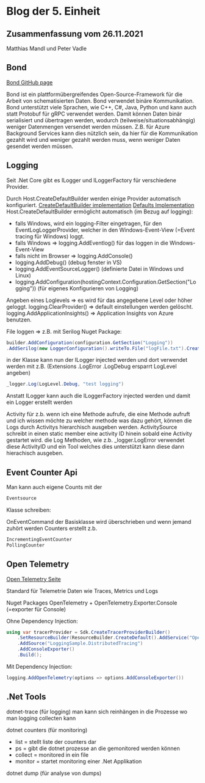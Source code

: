 # Blog der 5. Einheit

## Zusammenfassung vom 26.11.2021

Matthias Mandl und Peter Vadle

## Bond

[Bond GitHub page](https://github.com/microsoft/bond)

Bond ist ein plattformübergreifendes Open-Source-Framework für die Arbeit von schematisierten Daten.
Bond verwendet binäre Kommunikation. 
Bond unterstützt viele Sprachen, wie C++, C#, Java, Python und kann auch statt Protobuf für gRPC verwendet werden.
Damit können Daten binär serialisiert und übertragen werden, wodurch (teilweise/situationsabhängig) weniger Datenmengen versendet werden müssen.
Z.B. für Azure Background Services kann dies nützlich sein, da hier für die Kommunikation gezahlt wird und weniger gezahlt werden muss, wenn weniger Daten gesendet werden müssen.

## Logging

Seit .Net Core gibt es ILogger und ILoggerFactory für verschiedene Provider.

Durch Host.CreateDefaultBuilder werden einige Provider automatisch konfiguriert.
[CreateDefaultBuilder implementation](https://source.dot.net/#Microsoft.Extensions.Hosting/Host.cs,f78c881a376d7fa4)
[Defaults Implementation](https://source.dot.net/#Microsoft.Extensions.Hosting/HostingHostBuilderExtensions.cs,5d86d5acb42aaed3)
Host.CreateDefaultBuilder ermöglicht automatisch (im Bezug auf logging):
* falls Windows, wird ein logging-Filter eingetragen, für den EventLogLoggerProvider, welcher in den Windows-Event-View (=Event tracing für Windows) loggt.
* falls Windows => logging.AddEventlog() für das loggen in die Windows-Event-View
* falls nicht im Browser => logging.AddConsole()
* logging.AddDebug() (debug fenster in VS)
* logging.AddEventSourceLogger() (definierte Datei in Windows und Linux)
* logging.AddConfiguration(hostingContext.Configuration.GetSection("Logging")) (für eigenes Konfigurieren von Logging)

Angeben eines Loglevels => es wird für das angegebene Level oder höher geloggt.
logging.ClearProvider() => default einstellungen werden gelöscht.
logging.AddApplicationInsights(<Application Insights Key>) => Application Insights von Azure benutzen.

File loggen => z.B. mit Serilog Nuget Package:  
```csharp
builder.AddConfiguration(configuration.GetSection("Logging"))
.AddSerilog(new LoggerConfiguration().writeTo.File("logFile.txt").CreateLogger())
```

in der Klasse kann nun der ILogger<Klasse> injected werden und dort verwendet werden mit z.B. (Extensions .LogError .LogDebug ersparrt LogLevel angeben)
```csharp
_logger.Log(LogLevel.Debug, "test logging")
```
Anstatt ILogger kann auch die ILoggerFactory injected werden und damit ein Logger erstellt werden

Activity 
für z.b. wenn ich eine Methode aufrufe, die eine Methode aufruft und ich wissen möchte zu welcher methode was dazu gehört, können die Logs durch Activitys hierarchisch ausgeben werden.
ActivitySource schreibt in einen static member eine activity ID hinein sobald eine Activity gestartet wird.
die Log Methoden, wie z.b.
_logger.LogError verwendet diese ActivityID und ein Tool welches dies unterstützt kann diese dann hierachisch ausgeben.


## Event Counter Api

Man kann auch eigene Counts mit der
```csharp
Eventsource
```
Klasse schreiben:

OnEventCommand der Basisklasse wird überschrieben und wenn jemand zuhört werden Counters erstellt z.b. 
```csharp
IncrementingEventCounter 
PollingCounter
```

## Open Telemetry

[Open Telemetry Seite](https://opentelemetry.io/)

Standard für Telemetrie Daten wie Traces, Metrics und Logs

Nuget Packages OpenTelemetry + OpenTelemetry.Exporter.Console (=exporter für Console)

Ohne Dependency Injection: 
```csharp
using var tracerProvider = Sdk.CreateTracerProviderBuilder()
    .SetResourceBuilder(ResourceBuilder.CreateDefault().AddService("OpenTelemetrySample"))
    .AddSource("LoggingSample.DistributedTracing")
    .AddConsoleExporter()
    .Build();
```

Mit Dependency Injection: 
```csharp
logging.AddOpenTelemetry(options => options.AddConsoleExporter())
```



## .Net Tools

dotnet-trace (für logging)
 man kann sich reinhängen in die Prozesse wo man logging collecten kann 

dotnet counters (für monitoring)
* list = stellt liste der counters dar
* ps = gibt die dotnet prozesse an die gemonitored werden können
* collect = monitored in ein file
* monitor = startet monitoring einer .Net Applikation

dotnet dump (für analyse von dumps)
























